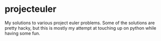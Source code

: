 projecteuler
============

My solutions to various project euler problems. Some of the solutions are pretty hacky, but this is mostly my attempt at touching up on python while having some fun. 
